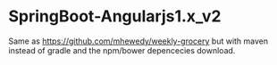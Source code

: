 # SpringBoot-Angularjs1.x_v2

Same as https://github.com/mhewedy/weekly-grocery but with maven instead of gradle and the npm/bower depencecies download.
